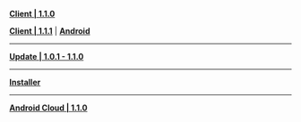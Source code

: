 **[Client | 1.1.0](https://autopatchcnws.yuanshen.com/client_app/pc_mihoyo/20201111_bc67429d0c160eff/YuanShen_1.1.0.zip)**

**[Client | 1.1.1](https://autopatchcnws.yuanshen.com/client_app/pc_bilibili/20201111_9c7d3041605f7e18/YuanShen_1.1.1.zip)** | **[Android](https://autopatchcnws.yuanshen.com/client_app/Android/20201111_c957958f02d43b5b/yuanshen_1.1.1_mihoyo.apk)**

---

**[Update | 1.0.1 - 1.1.0](https://autopatchcnws.yuanshen.com/client_app/update/hk4e_cn/7/1.0.1_1.1.0_diff_V57fzsBp.zip)**

---

**[Installer](https://autopatchcnws.yuanshen.com/client_app/launcher/20201015_f35779e57151600e/pcbackup1/yuanshen_setup_20201015.exe)**

---

**[Android Cloud | 1.1.0](https://mhyy-download.mihoyo.com/android_app/release/e4e7d1dd8cdaa696/yscloud_1.1.0.apk)**
